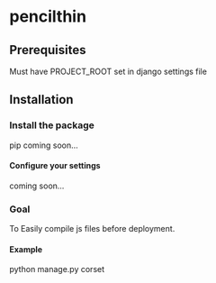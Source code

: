 # pencilthin #
## Prerequisites ##
Must have PROJECT_ROOT set in django settings file

## Installation ##
### Install the package ###
pip coming soon...

#### Configure your settings ####
coming soon...

### Goal ###
To Easily compile js files before deployment.


#### Example ####
python manage.py corset